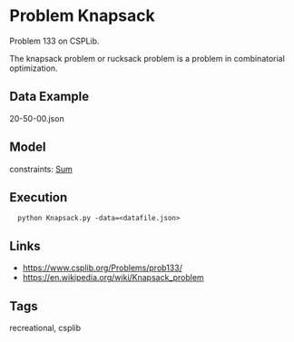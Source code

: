 # Problem Knapsack

Problem 133 on CSPLib.

The knapsack problem or rucksack problem is a problem in combinatorial optimization.

## Data Example
  20-50-00.json

## Model
  constraints: [Sum](http://pycsp.org/documentation/constraints/Sum)

## Execution
```
  python Knapsack.py -data=<datafile.json>
```

## Links
 - https://www.csplib.org/Problems/prob133/
 - https://en.wikipedia.org/wiki/Knapsack_problem

## Tags
  recreational, csplib

